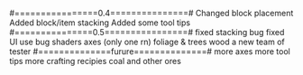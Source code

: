 #================0.4===============#
Changed block placement
Added block/item stacking
Added some tool tips
#===============0.5================#
fixed stacking bug
fixed UI use bug
shaders
axes (only one rn)
foliage & trees
wood
a new team of tester
#==============furure==============#
more axes
more tool tips
more crafting recipies
coal and other ores
